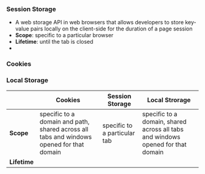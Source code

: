 ### Session Storage
- A web storage API in web browsers that allows developers to store key-value pairs locally on the client-side for the duration of a page session
- **Scope**: specific to a particular browser
- **Lifetime**: until the tab is closed
- 

### Cookies

### Local Storage

|              | **Cookies**                                                                              | **Session Storage**          | **Local Strorage**                                                              |
| ------------ | ---------------------------------------------------------------------------------------- | ---------------------------- | ------------------------------------------------------------------------------- |
| **Scope**    | specific to a domain and path, shared across all tabs and windows opened for that domain | specific to a particular tab | specific to a domain, shared across all tabs and windows opened for that domain |
| **Lifetime** |                                                                                          |                              |                                                                                 |

